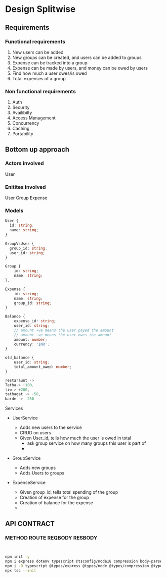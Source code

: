 # Design Splitwise

## Requirements

### Functional requirements

1. New users can be added
2. New groups can be created, and users can be added to groups
3. Expense can be tracked into a group
4. Expense can be made by users, and money can be owed by users
5. Find how much a user owes/is owed
6. Total expenses of a group

### Non functional requirements

1. Auth
2. Security
3. Availibilty
4. Access Management
5. Concurrency
6. Caching
7. Portability

## Bottom up approach

### Actors involved

User

### Enitites involved

User
Group
Expense

### Models

```typescript
User {
  id: string;
  name: string;
}

GroupVsUser {
  group_id: string;
  user_id: string;
}

Group {
    id: string;
    name: string;
},

Expense {
    id: string;
    name: string;
    group_id: string;
}

Balance {
    expense_id: string;
    user_id: string;
    // amount +ve means the user payed the amount
    // amount -ve means the user owes the amount
    amount: number;
    currency: 'INR';
}

old_balance {
    user_id: string;
    total_amount_owed: number;
}

restaraunt ->
Tatha-> +100,
tiw-> +200,
tathagat -> -50,
barde -> -250

```

Services

- UserService

  - Adds new users to the service
  - CRUD on users
  - Given User_id, tells how much the user is owed in total
    - ask group service on how many groups this user is part of
    -

- GroupService

  - Adds new groups
  - Adds Users to groups

- ExpenseService
  - Given group_id, tells total spending of the group
  - Creation of expense for the group
  - Creation of balance for the expense
  -

## API CONTRACT

### METHOD ROUTE REQBODY RESBODY

```typescript

```

```typescript

```

```bash
npm init -y
npm i express dotenv typescript @tsconfig/node18 compression body-parser cors module-alias tstl
npm i -D typescript @types/express @types/node @types/compression @types/cors concurrently nodemon
npx tsc --init
```
